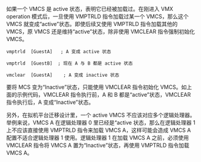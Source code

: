 
如果一个 VMCS 是 active 状态，表明它已经被加载过。在刚进入 VMX operation 模式后，一旦使用 VMPTRLD 指令加载过某一个 VMCS，那么这个 VMCS 就变成“active”状态。即使后续又使用 VMPTRLD 指令加载其他的 VMCS，原 VMCS 还是维持“active”状态，除非使用 VMCLEAR 指令强制初始化 VMCS。

```
vmptrld  [GuestA]   ; A 变成 active 状态

vmptrld  [GuestB]  ; 现在 A 与 B 都是 active 状态

vmclear  [GuestA]    ; A 变成 inactive 状态
```

要将 MCS 变为“Inactive”状态，只能使用 VMCLEAR 指令初始化 VMCS。如上面的示例代码，VMCLEAR 指令执行前，A 和 B 都是“active”状态，VMCLEAR 指令执行后，A 变成“Inactive”状态。

另外，在拟机平台迁移设计里，一个 active VMCS 不应该对应多个逻辑处理器。举例来说，VMCS A 在逻辑处理器 0 里已经是“active 状态，那么在逻辑处理器 1 上不应该直接使用 VMPTRLD 指令来加载 VMCS A，这样可能会造成 VMCS A 配置不适合逻辑处理器 1 使用。逻辑处理器 1 在加载 VMCS A 之前，必须使用 VMCLEAR 指令将  VMCS A 置为“Inactive”状态，再使用 VMPTRLD 指令加载 VMCS A。